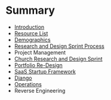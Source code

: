 # Summary

* [Introduction](README.md)
* [Resource List](resource_list.md)
* [Demographics](demographics.md)
* [Research and Design Sprint Process](research_and_design_sprint_process.md)
* Project Management
* [Church Research and Design Sprint](church_research_and_design_sprint.md)
* [Portfolio Re-Design](portfolio_re-design.md)
* [SaaS Startup Framework](saas_startup_framework.md)
* [Django](django.md)
* [Operations](operations.md)
* Reverse Engineering

